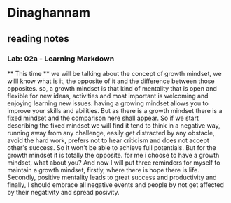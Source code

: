 # Dinaghannam
## reading notes 
### Lab: 02a - Learning Markdown
** This time ** we will be talking about the concept of growth mindset, we willl know what is it, the opposite of it and the difference between those opposites. so, a growth mindset is that kind of mentality
that is open and flexible for new ideas, activities and most important is welcoming and enjoying learning new issues. having a growing mindset allows you to improve your skills and abilities. But as there is a growth mindset there is a fixed mindset and the comparison here shall appear. So if we start describing the fixed mindset we will find it tend to think in a negative way, running away from any challenge, easily get distracted by any obstacle, avoid the hard work, prefers not to hear criticism and does not accept other's success. So it won't be able to achieve full potentials. But for the growth mindset it is totally the opposite. for me i choose to have a growth mindset, what about you? 
And now I will put three reminders for myself to maintain a growth mindset, 
firstly, where there is hope there is life.
Secondly, positive mentality leads to great success and productivity
and finally, I should embrace all negative events and people by not get affected by their negativity and spread posivity.
